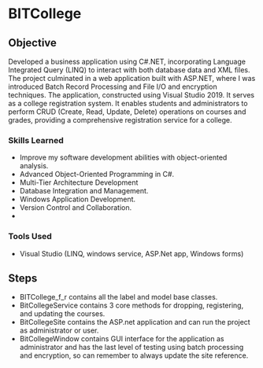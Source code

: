 # BITCollege

## Objective

Developed a business application using C#.NET, incorporating Language Integrated Query (LINQ) to interact with both database data and XML files. 
The project culminated in a web application built with ASP.NET, where I was introduced  Batch Record Processing and File I/O and encryption techniques. The application, 
constructed using Visual Studio 2019. It serves as a college registration system. It enables students and administrators to perform CRUD 
(Create, Read, Update, Delete) operations on courses and grades, providing a comprehensive registration service for a college.

### Skills Learned

- Improve my software development abilities with object-oriented analysis.
- Advanced Object-Oriented Programming in C#.
- Multi-Tier Architecture Development
- Database Integration and Management.
- Windows Application Development.
- Version Control and Collaboration.
- 

### Tools Used

- Visual Studio (LINQ, windows service, ASP.Net app, Windows forms)


## Steps

- BITCollege_f_r contains all the label and model base classes.
- BitCollegeService contains 3 core methods for dropping, registering, and updating the courses.
- BitCollegeSite contains the ASP.net application and can run the project as administrator or user. 
- BitCollegeWindow contains GUI interface for the application as administrator and has the last level of testing using batch processing and encryption, so can remember to always update the site reference.
